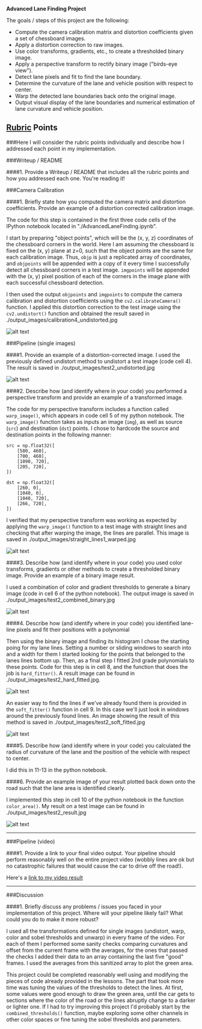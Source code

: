 **Advanced Lane Finding Project**

The goals / steps of this project are the following:

* Compute the camera calibration matrix and distortion coefficients given a set of chessboard images.
* Apply a distortion correction to raw images.
* Use color transforms, gradients, etc., to create a thresholded binary image.
* Apply a perspective transform to rectify binary image ("birds-eye view").
* Detect lane pixels and fit to find the lane boundary.
* Determine the curvature of the lane and vehicle position with respect to center.
* Warp the detected lane boundaries back onto the original image.
* Output visual display of the lane boundaries and numerical estimation of lane curvature and vehicle position.

[//]: # (Image References)

[image1]: ./output_images/calibration4_undistorted.jpg "Undistorted"
[image2]: ./output_images/test2_undistorted.jpg "Undistorted"
[image3]: ./output_images/straight_lines1_warped.jpg "Warp Example"
[image4]: ./output_images/test2_combined_binary.jpg "Binary Example"
[image5]: ./output_images/test2_hard_fitted.jpg "Fit Visual (Hard)"
[image6]: ./output_images/test2_soft_fitted.jpg "Fit Visual (Soft)"
[image7]: ./output_images/test2_result.jpg "Output"
[video1]: ./project_video.mp4 "Video"


## [Rubric](https://review.udacity.com/#!/rubrics/571/view) Points

###Here I will consider the rubric points individually and describe how I addressed each point in my implementation.  


###Writeup / README

####1. Provide a Writeup / README that includes all the rubric points and how you addressed each one. You're reading it!

###Camera Calibration

####1. Briefly state how you computed the camera matrix and distortion coefficients. Provide an example of a distortion corrected calibration image.

The code for this step is contained in the first three code cells of the IPython notebook located in "./AdvancedLaneFinding.ipynb". 

I start by preparing "object points", which will be the (x, y, z) coordinates of the chessboard corners in the world. Here I am assuming the chessboard is fixed on the (x, y) plane at z=0, such that the object points are the same for each calibration image.  Thus, `objp` is just a replicated array of coordinates, and `objpoints` will be appended with a copy of it every time I successfully detect all chessboard corners in a test image.  `imgpoints` will be appended with the (x, y) pixel position of each of the corners in the image plane with each successful chessboard detection.  

I then used the output `objpoints` and `imgpoints` to compute the camera calibration and distortion coefficients using the `cv2.calibrateCamera()` function.  I applied this distortion correction to the test image using the `cv2.undistort()` function and obtained the result saved in ./output_images/calibration4_undistorted.jpg

![alt text][image1]

###Pipeline (single images)

####1. Provide an example of a distortion-corrected image.
I used the previously defined undistort method to undistort a test image (code cell 4). The result is saved in ./output_images/test2_undistorted.jpg

![alt text][image2]

####2. Describe how (and identify where in your code) you performed a perspective transform and provide an example of a transformed image.

The code for my perspective transform includes a function called `warp_image()`, which appears in code cell 5 of my python notebook.  The `warp_image()` function takes as inputs an image (`img`), as well as source (`src`) and destination (`dst`) points.  I chose to hardcode the source and destination points in the following manner:

```
src = np.float32([
    [580, 460],
    [700, 460],
    [1090, 720],
    [205, 720],
])

dst = np.float32([
    [260, 0],
    [1040, 0],
    [1040, 720],
    [266, 720],
])

```

I verified that my perspective transform was working as expected by applying the `warp_image()` function to a test image with straight lines and checking that after warping the image, the lines are parallel. This image is saved in ./output_images/straight_lines1_warped.jpg

![alt text][image3]

####3. Describe how (and identify where in your code) you used color transforms, gradients or other methods to create a thresholded binary image.  Provide an example of a binary image result.

I used a combination of color and gradient thresholds to generate a binary image (code in cell 6 of the python notebook).  The output image is saved in ./output_images/test2_combined_binary.jpg

![alt text][image4]

####4. Describe how (and identify where in your code) you identified lane-line pixels and fit their positions with a polynomial

Then using the binary image and finding its histogram I chose the starting poing for my lane lines. Setting a number or sliding windows to search into and a width for them I started looking for the points that belonged to the lanes lines bottom up. Then, as a final step I fitted 2nd grade polynomials to these points. Code for this step is in cell 8, and the function that does the job is `hard_fitter()`. A result image can be found in ./output_images/test2_hard_fitted.jpg. 

![alt text][image5]

An easier way to find the lines if we've already found them is provided in the `soft_fitter()` function in cell 9. In this case we'll just look in windows around the previously found lines. An image showing the result of this method is saved in ./output_images/test2_soft_fitted.jpg

![alt text][image6]

####5. Describe how (and identify where in your code) you calculated the radius of curvature of the lane and the position of the vehicle with respect to center.

I did this in 11-13 in the python notebook.

####6. Provide an example image of your result plotted back down onto the road such that the lane area is identified clearly.

I implemented this step in cell 10 of the python notebook in the function `color_area()`. My result on a test image can be found in ./output_images/test2_result.jpg

![alt text][image7]

---

###Pipeline (video)

####1. Provide a link to your final video output.  Your pipeline should perform reasonably well on the entire project video (wobbly lines are ok but no catastrophic failures that would cause the car to drive off the road!).

Here's a [link to my video result](./project_video.mp4)

---

###Discussion

####1. Briefly discuss any problems / issues you faced in your implementation of this project.  Where will your pipeline likely fail?  What could you do to make it more robust?

I used all the transformations defined for single images (undistort, warp, color and sobel thresholds and unwarp) in every frame of the video. For each of them I performed some sanity checks comparing curvatures and offset from the current frame with the averages, for the ones that passed the checks I added their data to an array containing the last five "good" frames. I used the averages from this sanitized array to plot the green area. 

This project could be completed reasonably well using and modifying the pieces of code already provided in the lessons. The part that took more time was tuning the values of the thresholds to detect the lines. At first, some values were good enough to draw the green area, until the car gets to sections where the color of the road or the lines abruptly change to a darker or lighter one. If I had to try improving this project I'd probably start by the `combined_thresholds()` function, maybe exploring some other channels in other color spaces or fine tuning the sobel thresholds and parameters.